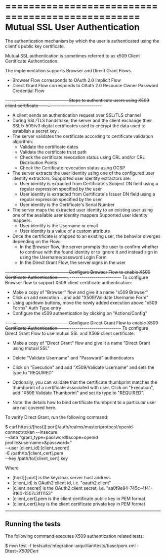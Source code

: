 =================================================
Mutual SSL User Authentication
=================================================

The authentication mechanism by which the user is authenticated using
the client's public key certificate.

Mutual SSL authentication is sometimes referred to as x509 Client Certificate Authentication.

The implementation supports Browser and Direct Grant Flows.
 - Browser Flow corresponds to OAuth 2.0 Implicit Flow
 - Direct Grant Flow corresponds to OAuth 2.0 Resource Owner Password Credential Flow

----~~~~~~~~~~~~~~~~~~~~~~~~~~~~~~~~~~~~~~~--------------------------
Steps to authenticate users using X509 client certificate
----~~~~~~~~~~~~~~~~~~~~~~~~~~~~~~~~~~~~~~~--------------------------
- A client sends an authentication request over SSL/TLS channel
- During SSL/TLS handshake, the server and the client exchange their SSL/x.509/v3 digital certificates
  used to encrypt the data used to establish a secret key .
- The server validates the certificate according to certificate validation algorithm:
  - Validate the certificate dates
  - Validate the certificate trust path
  - Check the certificate revocation status using CRL and/or CRL Distribution Points
  - Check the Certificate revocation status using OCSP
- The server extracts the user identity using one of the configured user identity extractors.
  Supported user identity extractors are:
  - User identity is extracted from Certificate's Subject DN field using a regular expression specified by the user
  - User identity is extracted from Certificate's Issuer DN field using a regular expression specified by the user
  - User identity is the Certificate's Serial Number
- The server maps the extracted user identity to an existing user using one of the
  available user identity mappers
  Supported user identity mappers:
  - User identity is the Username or email
  - User identity is a value of a custom attribute
- Once the certificate is mapped to an existing user, the behavior diverges depending on the Flow:
  - In the Browser flow, the server prompts the user to confirm whether to continue with the found identity or to ignore it
     and instead sign in using the Username/password Login Form
  - In the Direct Grant Flow, the server signs in the user


----~~~~~~~~~~~~~~~~~~~~~~~~~~~~~~~~~~~~~~~--------------------------
Configure Browser Flow to enable X509 Certificate Authentication
----~~~~~~~~~~~~~~~~~~~~~~~~~~~~~~~~~~~~~~~--------------------------
To configure Browser flow to support X509 client certificate authentication:
* Make a copy of "Browser" flow and give it a name "x509 Browser"
* Click on add execution .. and add "X509/Validate Username Form"
* Using up/down buttons, move the newly added execution above "x509 Forms" Auth Type entry
* Configure the x509 authentication by clicking on "Actions/Config"

----~~~~~~~~~~~~~~~~~~~~~~~~~~~~~~~~~~~~~~~--------------------------
Configure Direct Grant Flow to enable X509 Certificate Authentication
----~~~~~~~~~~~~~~~~~~~~~~~~~~~~~~~~~~~~~~~--------------------------
To configure Direct Grant Flow to use mutual SSL and X509 client certificate:
* Make a copy of "Direct Grant" flow and give it a name "Direct Grant using mutual SSL"
* Delete "Validate Username" and "Password" authenticators
* Click on "Execution" and add "X509/Validate Username" and sets the type to "REQUIRED"
* Optionally, you can validate that the certificate thumbprint matches the thumbprint of a
  certificate associated with user. Click on "Execution", add "X509 Validate Thumbprint"
  and set its type to "REQUIRED".

* Note: the details how to bind certificate thumbprint to a particular user are not covered here.

To verify Direct Grant, run the following command:

$ curl https://[host][:port]/auth/realms/master/protocol/openid-connect/token --insecure \
       --data "grant_type=password&scope=openid profile&username=&password=" \
       --user [client_id]:[client_secret] \
       -E /path/to/[client_cert].pem \
       --key /path/to/[client_cert].key

Where
* [host][:port] is the keycloak server host address
* [client_id]  is OAuth2 client id, i.e. "oauth2.client"
* [client_secret] is the OAuth2 client secret, i.e. "aa0f9e94-745c-4f41-9160-1507c3f11153"
* [client_cert].pem is the client certificate public key in PEM format
* [client_cert].key is the client certificate private key in PEM format

----
Running the tests
----

The following command executes X509 authentication related tests:
 
$ mvn test -f testsuite/integration-arquillian/tests/base/pom.xml -Dtest=*X509Cert*


